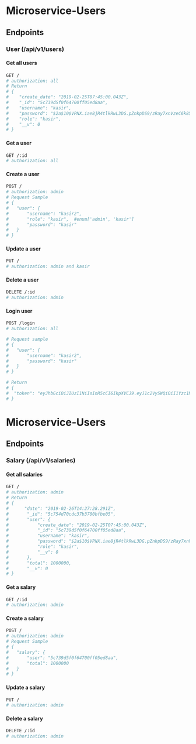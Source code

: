 # Microservice-Users
## Endpoints

### User (/api/v1/users)

#### Get all users
```bash
GET / 
# authorization: all
# Return
# {
#    "create_date": "2019-02-25T07:45:00.043Z",
#    "_id": "5c739d5f0f64700ff05ed8aa",
#    "username": "kasir",
#    "password": "$2a$10$VPNX.iae8jR4tlkRwL3DG.pZnkpDS9/zRay7xnVzeC6k85FtiCGgK",
#    "role": "kasir",
#    "__v": 0
# }
```

#### Get a user
```bash
GET /:id
# authorization: all
```

#### Create a user
```bash
POST /
# authorization: admin
# Request Sample
# {
#   "user": {
#       "username": "kasir2",
#       "role": "kasir",  #enum['admin', 'kasir']
#       "password": "kasir"
#   }
# }
```

#### Update a user
```bash
PUT /
# authorization: admin and kasir
```

#### Delete a user
```bash
DELETE /:id
# authorization: admin
```

#### Login user
```bash
POST /login
# authorization: all

# Request sample
# {
#   "user": {
#       "username": "kasir2",
#       "password": "kasir"
#   }
# }

# Return
# {
#  "token": "eyJhbGciOiJIUzI1NiIsInR5cCI6IkpXVCJ9.eyJ1c2VySWQiOiI1Yzc1NDljOTQwMDAzNTMwNjgwYmYwYjIiLCJpYXQiOjE1NTExOTA3Mzl9.wQTP2TlW-Z6tHJpl1GffImfCAYdRXsqHKcHJmhDWg4o"
# }
```

# Microservice-Users
## Endpoints

### Salary (/api/v1/salaries)

#### Get all salaries
```bash
GET / 
# authorization: admin
# Return
# {
#      "date": "2019-02-26T14:27:28.291Z",
#       "_id": "5c754d70cdc37b3700bfbe05",
#       "user": {
#           "create_date": "2019-02-25T07:45:00.043Z",
#           "_id": "5c739d5f0f64700ff05ed8aa",
#           "username": "kasir",
#           "password": "$2a$10$VPNX.iae8jR4tlkRwL3DG.pZnkpDS9/zRay7xnVzeC6k85FtiCGgK",
#           "role": "kasir",
#           "__v": 0
#       },
#       "total": 1000000,
#       "__v": 0
# }
```

#### Get a salary
```bash
GET /:id
# authorization: admin
```

#### Create a salary
```bash
POST /
# authorization: admin
# Request Sample
# {
#   "salary": {
#       "user": "5c739d5f0f64700ff05ed8aa",
#       "total": 1000000
#   }
# }
```

#### Update a salary
```bash
PUT /
# authorization: admin
```

#### Delete a salary
```bash
DELETE /:id
# authorization: admin
```
